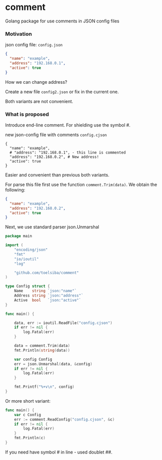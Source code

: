 # comment
Golang package for use comments in JSON config files

### Motivation
json config file: ``config.json``
```json
{
  "name": "example",
  "address": "192.168.0.1",
  "active": true
}
```
How we can change address?

Create a new file ``config2.json`` or fix in the current one.

Both variants are not convenient.

### What is proposed

Introduce end-line comment. For shielding use the symbol #.

new json-config file with comments ``config.cjson``
```
{
  "name": "example",
  # "address": "192.168.0.1", - this line is commented
  "address": "192.168.0.2", # New address!
  "active": true 
}
```
Easier and convenient than previous both variants.

For parse this file first use the function ``comment.Trim(data)``.
We obtain the following:
```json
{
  "name": "example",
  "address": "192.168.0.2", 
  "active": true 
}
```
Next, we use standard parser json.Unmarshal

```go
package main

import (
	"encoding/json"
	"fmt"
	"io/ioutil"
	"log"

	"github.com/toelsiba/comment"
)

type Config struct {
	Name    string `json:"name"`
	Address string `json:"address"`
	Active  bool   `json:"active"`
}

func main() {

	data, err := ioutil.ReadFile("config.cjson")
	if err != nil {
		log.Fatal(err)
	}

	data = comment.Trim(data)
	fmt.Println(string(data))

	var config Config
	err = json.Unmarshal(data, &config)
	if err != nil {
		log.Fatal(err)
	}

	fmt.Printf("%+v\n", config)
}
```
Or more short variant:
```go
func main() {
	var c Config
	err := comment.ReadConfig("config.cjson", &c)
	if err != nil {
		log.Fatal(err)
	}
	fmt.Println(c)
}
```

If you need have symbol # in line - used doublet ##.
